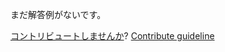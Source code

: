 
まだ解答例がないです。

[コントリビュートしませんか](https://github.com/BFEdev/BFE.dev-solutions/blob/main/question/what-is-the-difference-between-express-and-koa_ja.md)?  [Contribute guideline](https://github.com/BFEdev/BFE.dev-solutions#how-to-contribute)
